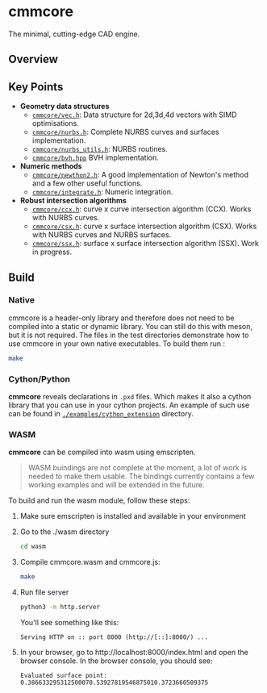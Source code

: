 # cmmcore
The minimal, cutting-edge CAD engine.

## Overview

## Key Points
- **Geometry data structures**
    - [`cmmcore/vec.h`](cmmcore/vec.h): Data structure for 2d,3d,4d vectors with SIMD optimisations.
    - [`cmmcore/nurbs.h`](cmmcore/nurbs.h): Complete NURBS curves and surfaces implementation.
    - [`cmmcore/nurbs_utils.h`](cmmcore/nurbs_utils.h): NURBS routines.
    - [`cmmcore/bvh.hpp`](cmmcore/bvh.hpp) BVH implementation.
- **Numeric methods**
    - [`cmmcore/newthon2.h`](cmmcore/newthon2.h): A good implementation of Newton's method and a few other useful functions.
    - [`cmmcore/integrate.h`](cmmcore/integrate.h): Numeric integration.
- **Robust intersection algorithms**
    - [`cmmcore/ccx.h`](cmmcore/ccx.h): curve x curve intersection algorithm (CCX). Works with NURBS curves.
    - [`cmmcore/csx.h`](cmmcore/csx.h): curve x surface intersection algorithm (CSX). Works with NURBS curves and NURBS surfaces.
    - [`cmmcore/ssx.h`](cmmcore/ssx.h): surface x surface intersection algorithm (SSX). Work in progress.


## Build

### Native
cmmcore is a header-only library and therefore does not need to be compiled into a static or dynamic library. You can still do this with meson, but it is not required. 
The files in the test directories demonstrate how to use cmmcore in your own native executables. 
To build them run :
```bash
make 
```
### Cython/Python
**cmmcore** reveals declarations in `.pxd` files. Which makes it also a cython library that you can use in your cython projects. An example of such use can be found in [`./examples/cython_extension`](./examples/cython_extension/README.md) directory.

### WASM
**cmmcore** can be compiled into wasm using emscripten.
> WASM buindings are not complete at the moment, a lot of work is needed to make them usable. The bindings currently contains a few working examples and will be extended in the future.

To build and run the wasm module, follow these steps:
1. Make sure emscripten is installed and available in your environment
2. Go to the ./wasm directory
    ```bash
    cd wasm
    ```
3. Compile cmmcore.wasm and cmmcore.js:
    ```bash
    make
    ```
4. Run file server
    ```bash
    python3 -m http.server
    ```
   You'll see something like this:
   ```
   Serving HTTP on :: port 8000 (http://[::]:8000/) ...
   ```

5. In your browser, go to http://localhost:8000/index.html and open the browser console. In the browser console, you should see:
    ```
    Evaluated surface point: 0.386633295312500070.53927819546875010.3723660509375
    ```
